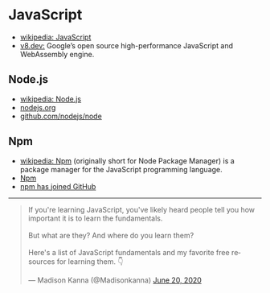 # JavaScript
- [wikipedia: JavaScript](https://en.wikipedia.org/wiki/JavaScript)
- [v8.dev:](https://v8.dev/) Google’s open source high-performance JavaScript and WebAssembly engine.

## Node.js
- [wikipedia: Node.js](https://en.wikipedia.org/wiki/Node.js)
- [nodejs.org](https://nodejs.org/)
- [github.com/nodejs/node](https://github.com/nodejs/node)

## Npm
- [wikipedia: Npm](https://en.wikipedia.org/wiki/Npm_(software)) (originally short for Node Package Manager) is a package manager for the JavaScript programming language. 
- [Npm](https://www.npmjs.com/)
- [npm has joined GitHub](https://github.blog/2020-04-15-npm-has-joined-github/)

---
</center>
<blockquote class="twitter-tweet"><p lang="en" dir="ltr">If you&#39;re learning JavaScript, you&#39;ve likely heard people tell you how important it is to learn the fundamentals.<br><br>But what are they? And where do you learn them?<br><br>Here&#39;s a list of JavaScript fundamentals and my favorite free resources for learning them. 👇</p>&mdash; Madison Kanna (@Madisonkanna) <a href="https://twitter.com/Madisonkanna/status/1274424134139666432?ref_src=twsrc%5Etfw">June 20, 2020</a></blockquote> <script async src="https://platform.twitter.com/widgets.js" charset="utf-8"></script>
</center>
